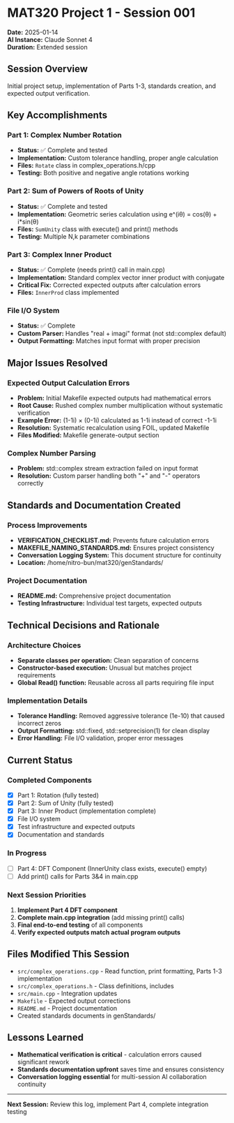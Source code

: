 # MAT320 Project 1 - Session 001
**Date:** 2025-01-14  
**AI Instance:** Claude Sonnet 4  
**Duration:** Extended session  

## Session Overview
Initial project setup, implementation of Parts 1-3, standards creation, and expected output verification.

## Key Accomplishments

### Part 1: Complex Number Rotation
- **Status:** ✅ Complete and tested
- **Implementation:** Custom tolerance handling, proper angle calculation
- **Files:** `Rotate` class in complex_operations.h/cpp
- **Testing:** Both positive and negative angle rotations working

### Part 2: Sum of Powers of Roots of Unity  
- **Status:** ✅ Complete and tested
- **Implementation:** Geometric series calculation using e^(iθ) = cos(θ) + i*sin(θ)
- **Files:** `SumUnity` class with execute() and print() methods
- **Testing:** Multiple N,k parameter combinations

### Part 3: Complex Inner Product
- **Status:** ✅ Complete (needs print() call in main.cpp)
- **Implementation:** Standard complex vector inner product with conjugate
- **Critical Fix:** Corrected expected outputs after calculation errors
- **Files:** `InnerProd` class implemented

### File I/O System
- **Status:** ✅ Complete
- **Custom Parser:** Handles "real + imagi" format (not std::complex default)
- **Output Formatting:** Matches input format with proper precision

## Major Issues Resolved

### Expected Output Calculation Errors
- **Problem:** Initial Makefile expected outputs had mathematical errors
- **Root Cause:** Rushed complex number multiplication without systematic verification
- **Example Error:** (1-1i) × (0-1i) calculated as 1-1i instead of correct -1-1i
- **Resolution:** Systematic recalculation using FOIL, updated Makefile
- **Files Modified:** Makefile generate-output section

### Complex Number Parsing
- **Problem:** std::complex stream extraction failed on input format
- **Resolution:** Custom parser handling both "+" and "-" operators correctly

## Standards and Documentation Created

### Process Improvements
- **VERIFICATION_CHECKLIST.md:** Prevents future calculation errors
- **MAKEFILE_NAMING_STANDARDS.md:** Ensures project consistency  
- **Conversation Logging System:** This document structure for continuity
- **Location:** /home/nitro-bun/mat320/genStandards/

### Project Documentation
- **README.md:** Comprehensive project documentation
- **Testing Infrastructure:** Individual test targets, expected outputs

## Technical Decisions and Rationale

### Architecture Choices
- **Separate classes per operation:** Clean separation of concerns
- **Constructor-based execution:** Unusual but matches project requirements
- **Global Read() function:** Reusable across all parts requiring file input

### Implementation Details
- **Tolerance Handling:** Removed aggressive tolerance (1e-10) that caused incorrect zeros
- **Output Formatting:** std::fixed, std::setprecision(1) for clean display
- **Error Handling:** File I/O validation, proper error messages

## Current Status

### Completed Components
- [x] Part 1: Rotation (fully tested)
- [x] Part 2: Sum of Unity (fully tested)  
- [x] Part 3: Inner Product (implementation complete)
- [x] File I/O system
- [x] Test infrastructure and expected outputs
- [x] Documentation and standards

### In Progress
- [ ] Part 4: DFT Component (InnerUnity class exists, execute() empty)
- [ ] Add print() calls for Parts 3&4 in main.cpp

### Next Session Priorities
1. **Implement Part 4 DFT component**
2. **Complete main.cpp integration** (add missing print() calls)
3. **Final end-to-end testing** of all components
4. **Verify expected outputs match actual program outputs**

## Files Modified This Session
- `src/complex_operations.cpp` - Read function, print formatting, Parts 1-3 implementation
- `src/complex_operations.h` - Class definitions, includes
- `src/main.cpp` - Integration updates
- `Makefile` - Expected output corrections
- `README.md` - Project documentation
- Created standards documents in genStandards/

## Lessons Learned
- **Mathematical verification is critical** - calculation errors caused significant rework
- **Standards documentation upfront** saves time and ensures consistency
- **Conversation logging essential** for multi-session AI collaboration continuity

---
**Next Session:** Review this log, implement Part 4, complete integration testing